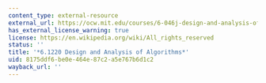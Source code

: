 ```yaml
---
content_type: external-resource
external_url: https://ocw.mit.edu/courses/6-046j-design-and-analysis-of-algorithms-spring-2015/
has_external_license_warning: true
license: https://en.wikipedia.org/wiki/All_rights_reserved
status: ''
title: '*6.1220 Design and Analysis of Algorithms*'
uid: 8175ddf6-be0e-464e-87c2-a5e767b6d1c2
wayback_url: ''
---
```

